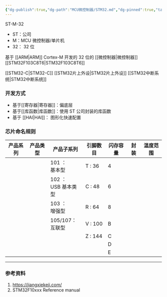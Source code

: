 ```yaml
---
{"dg-publish":true,"dg-path":"MCU微控制器/STM32.md","dg-pinned":true,"tags":["Subject"],"permalink":"/MCU微控制器/STM32/","pinned":true,"dgPassFrontmatter":true,"noteIcon":"","created":"2024-05-21T15:20:27.841+08:00","updated":"2024-08-06T16:57:09.487+08:00"}
---
```


ST-M-32
- ST：公司
- M：MCU 微控制器/单片机
- 32： 32 位

基于 [[ARM\|ARM]]  Cortex-M 开发的 32 位的 [[微控制器\|微控制器]]
[[STM32F103C8T6\|STM32F103C8T6]]

[[STM32-C\|STM32-C]]
[[STM32片上外设\|STM32片上外设]]
[[STM32中断系统\|STM32中断系统]]

### 开发方式
- 基于[[寄存器\|寄存器]]：偏底层
- 基于[[库函数\|库函数]]：使用 ST 公司封装的库函数
- 基于 [[HAl\|HAl]]：   图形化快速配置
### 芯片命名规则


| 产品系列 | 产品类型 | 产品子系列             | 引脚数目    | 闪存容量 | 封装  | 温度范围 |
| ---- | ---- | ----------------- | ------- | ---- | --- | ---- |
|      |      | 101 ： <br>基本型     | T : 36  | 4    |     |      |
|      |      | 102 ：<br>USB 基本类型 | C : 48  | 6    |     |      |
|      |      | 103 ：<br>增强型      | R : 64  | 8    |     |      |
|      |      | 105/107：<br>互联型   | V : 100 | B    |     |      |
|      |      |                   | Z : 144 | C    |     |      |
|      |      |                   |         | D    |     |      |
|      |      |                   |         | E    |     |      |

***

### 参考资料
1. https://jiangxiekeji.com/
2. STM32F10xxx Reference manual  



